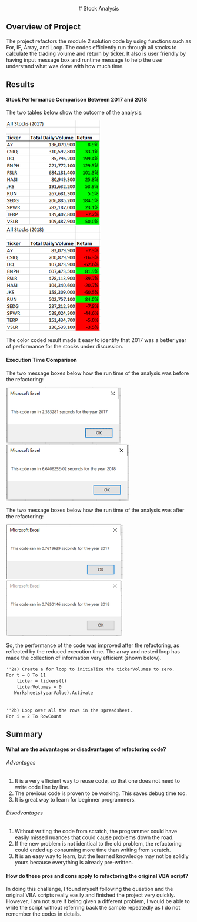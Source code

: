 <p align="center">
# Stock Analysis
</p>

## Overview of Project
The project refactors the module 2 solution code by using functions such as For, IF, Array, and Loop. The codes efficiently run through all stocks to calculate the trading volume and return by ticker. It also is user friendly by having input message box and runtime message to help the user understand what was done with how much time. 

## Results

#### Stock Performance Comparison Between 2017 and 2018

The two tables below show the outcome of the analysis: 

![](https://github.com/lu-chang-axonic/stock-analysis/blob/main/images/2017%20Result%20for%20Stock%20Analysis.png)
![](https://github.com/lu-chang-axonic/stock-analysis/blob/main/images/2018%20Result%20for%20Stock%20Analysis.png)

The color coded result made it easy to identify that 2017 was a better year of performance for the stocks under discussion. 

#### Execution Time Comparison
The two message boxes below how the run time of the analysis was before the refactoring:

![](https://github.com/lu-chang-axonic/stock-analysis/blob/main/images/Original%20Run%20Time%202017.PNG)
![](https://github.com/lu-chang-axonic/stock-analysis/blob/main/images/Original%20Run%20Time%202018.PNG)

The two message boxes below how the run time of the analysis was after the refactoring:

![](https://github.com/lu-chang-axonic/stock-analysis/blob/main/images/VBA_Challenge_2017.PNG)
![](https://github.com/lu-chang-axonic/stock-analysis/blob/main/images/VBA_Challenge_2018.PNG)

So, the performance of the code was improved after the refactoring, as reflected by the reduced execution time. The array and nested loop has made the collection of information very efficient (shown below). 

        
    ''2a) Create a for loop to initialize the tickerVolumes to zero.
    For t = 0 To 11
        ticker = tickers(t)
        tickerVolumes = 0
       Worksheets(yearValue).Activate

        
    ''2b) Loop over all the rows in the spreadsheet.
    For i = 2 To RowCount


## Summary
#### What are the advantages or disadvantages of refactoring code?
###### Advantages
1. It is a very efficient way to reuse code, so that one does not need to write code line by line. 
2. The previous code is proven to be working. This saves debug time too.
3. It is great way to learn for beginner programmers. 

###### Disadvantages
1. Without writing the code from scratch, the programmer could have easily missed nuances that could cause problems down the road.
2. If the new problem is not identical to the old problem, the refactoring could ended up consuming more time than writing from scratch.
3. It is an easy way to learn, but the learned knowledge may not be solidly yours because everything is already pre-written.

#### How do these pros and cons apply to refactoring the original VBA script?
In doing this challenge, I found myself following the question and the original VBA scripts really easily and finished the project very quickly. However, I am not sure if being given a different problem, I would be able to write the script without referring back the sample repeatedly as I do not remember the codes in details.

